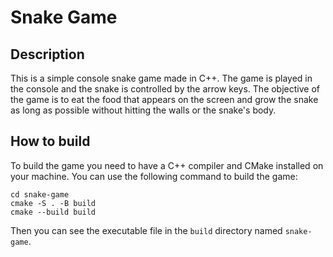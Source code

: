 # Snake Game

## Description

This is a simple console snake game made in C++. The game is played in the console and the snake is controlled by the
arrow keys. The objective of the game is to eat the food that appears on the screen and grow the snake as long as
possible without hitting the walls or the snake's body.

## How to build

To build the game you need to have a C++ compiler and CMake installed on your machine. You can use the following command
to build the game:

```shell
cd snake-game
cmake -S . -B build
cmake --build build
```

Then you can see the executable file in the `build` directory named `snake-game`.
